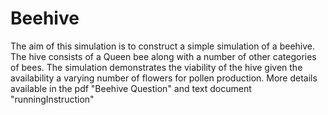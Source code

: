 # Beehive
 The aim of this simulation is to construct a simple simulation of a beehive. The hive consists of a Queen bee along with a number of other categories of bees. The simulation demonstrates the viability of the hive given the availability a varying number of flowers for pollen production. More details available in the pdf "Beehive Question" and text document "runningInstruction"
